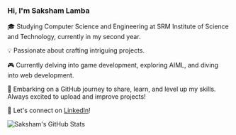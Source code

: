 ###  Hi, I'm Saksham Lamba

🎓 Studying Computer Science and Engineering at SRM Institute of Science and Technology, currently in my second year.

💡 Passionate about crafting intriguing projects.

🎮 Currently delving into game development, exploring AIML, and diving into web development.

🚀 Embarking on a GitHub journey to share, learn, and level up my skills. Always excited to upload and improve projects!

🔗 Let's connect on [LinkedIn](https://www.linkedin.com/in/saksham-lamba-397b9924b/)!

![Saksham's GitHub Stats](https://github-readme-stats.vercel.app/api?username=lamba44&show_icons=true&theme=dark)
